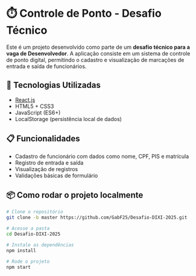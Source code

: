 # ⏱️ Controle de Ponto - Desafio Técnico

Este é um projeto desenvolvido como parte de um **desafio técnico para a vaga de Desenvolvedor**. A aplicação consiste em um sistema de controle de ponto digital, permitindo o cadastro e visualização de marcações de entrada e saída de funcionários.

## 🚀 Tecnologias Utilizadas

- [React.js](https://reactjs.org/)
- HTML5 + CSS3
- JavaScript (ES6+)
- LocalStorage (persistência local de dados)

## 📋 Funcionalidades

- Cadastro de funcionário com dados como nome, CPF, PIS e matrícula
- Registro de entrada e saída
- Visualização de registros
- Validações básicas de formulário

## 📦 Como rodar o projeto localmente

```bash
# Clone o repositório
git clone -b master https://github.com/GabF25/Desafio-DIXI-2025.git

# Acesse a pasta
cd Desafio-DIXI-2025

# Instale as dependências
npm install

# Rode o projeto
npm start
